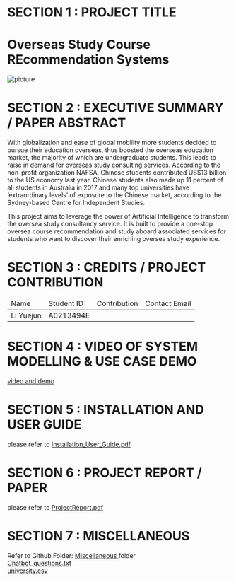 # SECTION 1 : PROJECT TITLE 
# Overseas Study Course REcommendation Systems
![picture](Miscellaneous/oscres.png)   

# SECTION 2 : EXECUTIVE SUMMARY / PAPER ABSTRACT 
With globalization and ease of global mobility more students decided to pursue their education overseas, thus boosted the overseas education market, the majority of which are undergraduate students. This leads to raise in demand for overseas study consulting services. According to the non-profit organization NAFSA, Chinese students contributed US$13 billion to the US economy last year. Chinese students also made up 11 percent of all students in Australia in 2017 and many top universities have ‘extraordinary levels’ of exposure to the Chinese market, according to the Sydney-based Centre for Independent Studies.      

This project aims to leverage the power of Artificial Intelligence to transform the oversea study consultancy service. It is built to provide a one-stop oversea course recommendation and study aboard associated services for students who want to discover their enriching oversea study experience.    

# SECTION 3 : CREDITS / PROJECT CONTRIBUTION
<table>
    <thead>
        <tr>
            <td>Name</td>
            <td>Student ID</td>
            <td>Contribution</td>
            <td>Contact Email</td>
        <tr>
    </thead>
    <tbody>
        <tr>
            <td>Li Yuejun</td>
            <td>A0213494E</td>
            <td></td>
            <td></td>
        <tr>
    </tbody>
</table>

# SECTION 4 : VIDEO OF SYSTEM MODELLING & USE CASE DEMO
<a href='www.google.com'>video and demo</a>    

# SECTION 5 : INSTALLATION AND USER GUIDE
please refer to <a href = 'UserGuide/Installation_User_Guide.pdf'> Installation_User_Guide.pdf </a>

# SECTION 6 : PROJECT REPORT / PAPER
please refer to <a href='ProjectReport/ProjectReport.pdf'>ProjectReport.pdf</a>

# SECTION 7 : MISCELLANEOUS
Refer to Github Folder: <a href = 'c'> Miscellaneous </a> folder     
    <a href ='Miscellaneous/Chatbot_questions.txt'> Chatbot_questions.txt </a>   
    <a href ='Miscellaneous/university.csv'> university.csv </a>   



